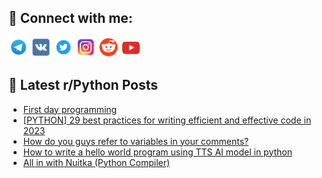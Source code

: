 ## 🔎 Connect with me:
[<img src="https://github.com/bullbesh/bullbesh/blob/main/images/Telegram.png" width="32" height="32" />](https://t.me/bullbesh)
[<img src="https://github.com/bullbesh/bullbesh/blob/main/images/VK.png" width="32" height="32" />](https://vk.com/bullbesh)
[<img src="https://github.com/bullbesh/bullbesh/blob/main/images/Twitter.png" width="32" height="32" />](https://twitter.com/bullbesh1)
[<img src="https://github.com/bullbesh/bullbesh/blob/main/images/Instagram.png" width="32" height="32" />](https://www.instagram.com/bullbesh)
[<img src="https://github.com/bullbesh/bullbesh/blob/main/images/Reddit.png" width="32" height="32" />](https://www.reddit.com/user/bullbesh)
[<img src="https://github.com/bullbesh/bullbesh/blob/main/images/YouTube.png" width="32" height="32" />](https://www.youtube.com/channel/UCtfjRs6uzgq5mfm8S06WTcg)

## 📕 Latest r/Python Posts
<!-- BLOG-POST-LIST:START -->
- [First day programming](https://www.reddit.com/r/Python/comments/zhio5z/first_day_programming/)
- [[PYTHON] 29 best practices for writing efficient and effective code in 2023](https://www.reddit.com/r/Python/comments/zhh4i2/python_29_best_practices_for_writing_efficient/)
- [How do you guys refer to variables in your comments?](https://www.reddit.com/r/Python/comments/zhgeqb/how_do_you_guys_refer_to_variables_in_your/)
- [How to write a hello world program using TTS AI model in python](https://www.reddit.com/r/Python/comments/zhf4f2/how_to_write_a_hello_world_program_using_tts_ai/)
- [All in with Nuitka &lpar;Python Compiler&rpar;](https://www.reddit.com/r/Python/comments/zheid7/all_in_with_nuitka_python_compiler/)
<!-- BLOG-POST-LIST:END -->
